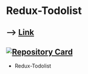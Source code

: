 # Redux-Todolist

## --> [Link](https://abel-redux-todolist.netlify.app)

## [![Repository Card](https://widget.realdeveloper.pro/api/card?user=kdn0325&repo=redux-TodoList)](https://github.com/kdn0325/redux-TodoList')

- Redux-Todolist

